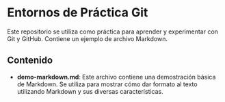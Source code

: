 # Entornos de Práctica Git

Este repositorio se utiliza como práctica para aprender y experimentar con Git y GitHub. Contiene un ejemplo de archivo Markdown.

## Contenido

- **demo-markdown.md**: Este archivo contiene una demostración básica de Markdown. Se utiliza para mostrar cómo dar formato al texto utilizando Markdown y sus diversas características.
